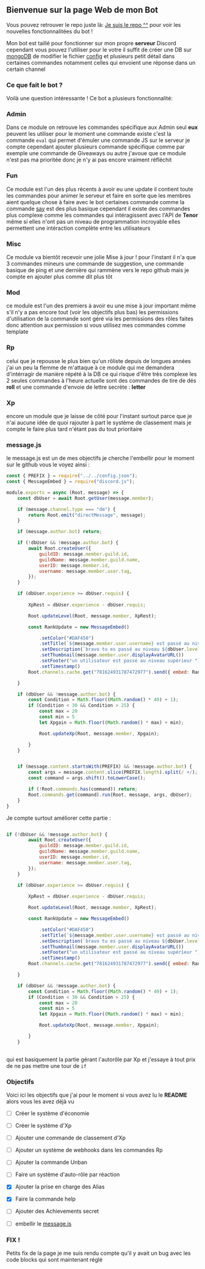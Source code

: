 ## Bienvenue sur la page Web de mon Bot

Vous pouvez retrouver le repo juste là: [Je suis le repo ^^](https://github.com/Merytek/Asteria_bot) pour voir les nouvelles fonctionnalitées du bot !

Mon bot est taillé pour fonctionner sur mon propre **serveur** Discord cependant vous pouvez l'utiliser pour le votre il suffit de créer une DB sur [mongoDB](https://www.mongodb.com/) de modifier le fichier [config](https://github.com/Merytek/Asteria_bot/main/tree/config.json) et plusieurs petit détail dans certaines commandes notamment celles qui envoient une réponse dans un certain channel 

### Ce que fait le bot ?

Voilà une question intéressante ! Ce bot a plusieurs fonctionnalité: 

### Admin

Dans ce module on retrouve les commandes spécifique aux Admin seul **eux** peuvent les utiliser pour le moment une commande existe c'est la commande `eval` qui permet d'émuler une commande JS sur le serveur je compte cependant ajouter plusieurs commande spécifique comme par exemple une commande de Giveaways ou autre j'avoue que ce module n'est pas ma prioritée donc je n'y ai pas encore vraiment réfléchit 

### Fun

Ce module est l'un des plus récents à avoir eu une update il contient toute les commandes pour animer le serveur et faire en sorte que les membres aient quelque chose à faire avec le bot certaines commande comme la commande [say]("https://github.com/Merytek/Asteria_bot/main/tree/command/Fun/say.js) est des plus basique cependant il existe des commandes plus complexe comme les commandes qui intéragissent avec l'API de **Tenor** même si elles n'ont pas un niveau de programmation incroyable elles permettent une intéraction complète entre les utilisateurs 

### Misc 

Ce module va bientôt recevoir une jolie Mise à jour ! pour l'instant il n'a que 3 commandes mineurs une commande de suggestion, une commande basique de ping et une dernière qui rammène vers le repo github mais je compte en ajouter plus comme dit plus tôt

### Mod

ce module est l'un des premiers à avoir eu une mise à jour important même s'il n'y a pas encore tout (voir les objectifs plus bas) les permissions d'utilisation de la commande sont géré via les permissions des rôles faites donc attention aux permission si vous utilisez mes commandes comme template 

### Rp

celui que je repousse le plus bien qu'un rôliste depuis de longues années j'ai un peu la flemme de m'attaque à ce module qui me demandera d'intérragir de manière répété à la DB ce qui risque d'être très complexe les 2 seules commandes à l'heure actuelle sont des commandes de tire de dés **roll** et une commande d'envoie de lettre secrète : **letter**

### Xp

encore un module que je laisse de côté pour l'instant surtout parce que je n'ai aucune idée de quoi rajouter à part le système de classement mais je compte le faire plus tard n'étant pas du tout prioritaire

### message.js

le message.js est un de mes objectifs je cherche l'embellir pour le moment sur le github vous le voyez ainsi :

```javascript
const { PREFIX } = require("../../config.json");
const { MessageEmbed } = require("discord.js");

module.exports = async (Root, message) => {
    const dbUser = await Root.getUser(message.member);

    if (message.channel.type === "dm") {
        return Root.emit("directMessage", message);
    }

    if (message.author.bot) return;

    if (!dbUser && !message.author.bot) {
        await Root.createUser({
            guildID: message.member.guild.id,
            guildName: message.member.guild.name,
            userID: message.member.id,
            username: message.member.user.tag,
        });
    }

    if (dbUser.experience >= dbUser.requis) {
                
        XpRest = dbUser.experience - dbUser.requis;

        Root.updateLevel(Root, message.member, XpRest);

        const RankUpdate = new MessageEmbed()

            .setColor("#DAF450")
            .setTitle(`${message.member.user.username} est passé au niveau supérieur`)
            .setDescription(`bravo tu es passé au niveau ${dbUser.level + 1}`)
            .setThumbnail(message.member.user.displayAvatarURL())
            .setFooter("un utilisateur est passé au niveau supérieur ")
            .setTimestamp()
        Root.channels.cache.get("781624931787472977").send({ embed: RankUpdate })

    }

    if (dbUser && !message.author.bot) {
        const Condition = Math.floor((Math.random() * 49) + 1);
        if (Condition < 30 && Condition > 25) {
            const max = 20
            const min = 5
            let Xpgain = Math.floor((Math.random() * max) + min);

            Root.updateXp(Root, message.member, Xpgain);

        }
    }


    if (message.content.startsWith(PREFIX) && !message.author.bot) {
        const args = message.content.slice(PREFIX.length).split(/ +/);
        const command = args.shift().toLowerCase();

        if (!Root.commands.has(command)) return;
        Root.commands.get(command).run(Root, message, args, dbUser);
    }
}
```

Je compte surtout améliorer cette partie : 

```javascript

if (!dbUser && !message.author.bot) {
        await Root.createUser({
            guildID: message.member.guild.id,
            guildName: message.member.guild.name,
            userID: message.member.id,
            username: message.member.user.tag,
        });
    }

    if (dbUser.experience >= dbUser.requis) {
                
        XpRest = dbUser.experience - dbUser.requis;

        Root.updateLevel(Root, message.member, XpRest);

        const RankUpdate = new MessageEmbed()

            .setColor("#DAF450")
            .setTitle(`${message.member.user.username} est passé au niveau supérieur`)
            .setDescription(`bravo tu es passé au niveau ${dbUser.level + 1}`)
            .setThumbnail(message.member.user.displayAvatarURL())
            .setFooter("un utilisateur est passé au niveau supérieur ")
            .setTimestamp()
        Root.channels.cache.get("781624931787472977").send({ embed: RankUpdate })

    }

    if (dbUser && !message.author.bot) {
        const Condition = Math.floor((Math.random() * 49) + 1);
        if (Condition < 30 && Condition > 25) {
            const max = 20
            const min = 5
            let Xpgain = Math.floor((Math.random() * max) + min);

            Root.updateXp(Root, message.member, Xpgain);

        }
    }
    
```
  
   qui est basiquement la partie gérant l'autorôle par Xp et j'essaye à tout prix de ne pas mettre une tour de `if`
   
   ### Objectifs
   
   Voici ici les objectifs que j'ai pour le moment si vous avez lu le **README** alors vous les avez déjà vu 
   
- [ ] Créer le système d'économie
- [ ] Créer le système d'Xp
- [ ] Ajouter une commande de classement d'Xp
- [ ] Ajouter un système de webhooks dans les commandes Rp
- [ ] Ajouter la commande Unban
- [ ] Faire un système d'auto-rôle par réaction
- [x] Ajouter la prise en charge des Alias
- [x] Faire la commande help
- [ ] Ajouter des Achievements secret
- [ ] embellir le [message.js](https://github.com/Merytek/Asteria_bot/main/tree/event/client/message.js)


### FIX ! 

Petits fix de la page je me suis rendu compte qu'il y avait un bug avec les code blocks qui sont maintenant réglé 
